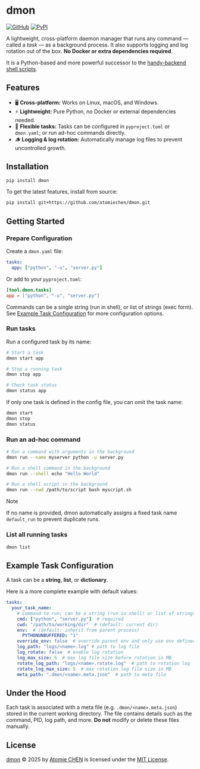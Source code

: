 # dmon


[![GitHub](https://img.shields.io/badge/github-dmon-blue?logo=github)](https://github.com/atomiechen/dmon)
[![PyPI](https://img.shields.io/pypi/v/dmon?logo=pypi&logoColor=white)](https://pypi.org/project/dmon/)


A lightweight, cross-platform daemon manager that runs any command — called a *task* — as a background process. 
It also supports logging and log rotation out of the box. 
**No Docker or extra dependencies required**. 

It is a Python-based and more powerful successor to the [handy-backend shell scripts](https://github.com/atomiechen/handy-backend).


## Features

- 🖥️ **Cross-platform:** Works on Linux, macOS, and Windows.
- ⚡ **Lightweight:** Pure Python, no Docker or external dependencies needed.
- 🧩 **Flexible tasks:** Tasks can be configured in `pyproject.toml` or `dmon.yaml`; or run ad-hoc commands directly.
- 🪵 **Logging & log rotation:** Automatically manage log files to prevent uncontrolled growth.


## Installation

```sh
pip install dmon
```

To get the latest features, install from source:

```sh
pip install git+https://github.com/atomiechen/dmon.git
```

## Getting Started

### Prepare Configuration

Create a `dmon.yaml` file:

```yaml
tasks:
  app: ["python", "-u", "server.py"]
```

Or add to your `pyproject.toml`:

```toml
[tool.dmon.tasks]
app = ["python", "-u", "server.py"]
```

Commands can be a single string (run in shell), or list of strings (exec form).
See [Example Task Configuration](#example-task-configuration) for more configuration options.


### Run tasks

Run a configured task by its name:

```sh
# Start a task
dmon start app

# Stop a running task
dmon stop app

# Check task status
dmon status app
```

If only one task is defined in the config file, you can omit the task name:

```sh
dmon start
dmon stop
dmon status
```


### Run an ad-hoc command

```sh
# Run a command with arguments in the background
dmon run --name myserver python -u server.py

# Run a shell command in the background
dmon run --shell echo "Hello World"

# Run a shell script in the background
dmon run --cwd /path/to/script bash myscript.sh
```

> [!NOTE]
> If no name is provided, dmon automatically assigns a fixed task name `default_run` to prevent duplicate runs.


### List all running tasks

```sh
dmon list
```


## Example Task Configuration

A task can be a **string**, **list**, or **dictionary**.

Here is a more complete example with default values:

```yaml
tasks:
  your_task_name:
    # Command to run; can be a string (run in shell) or list of strings (exec form)
    cmd: ["python", "server.py"]  # required
    cwd: "/path/to/working/dir"  # (default: current dir)
    env:  # (default: inherit from parent process)
      PYTHONUNBUFFERED: "1"
    override_env: false  # override parent env and only use env defined here
    log_path: "logs/<name>.log" # path to log file
    log_rotate: false  # enable log rotation
    log_max_size: 5  # max log file size before rotation in MB
    rotate_log_path: "logs/<name>.rotate.log"  # path to rotation log
    rotate_log_max_size: 5  # max rotation log file size in MB
    meta_path: ".dmon/<name>.meta.json"  # path to meta file
```

## Under the Hood

Each task is associated with a meta file (e.g. `.dmon/<name>.meta.json`) stored in the current working directory.
The file contains details such as the command, PID, log path, and more.
**Do not** modify or delete these files manually.


## License

[dmon](https://github.com/atomiechen/dmon) © 2025 by [Atomie CHEN](https://github.com/atomiechen) is licensed under the [MIT License](https://github.com/atomiechen/dmon/blob/main/LICENSE).
